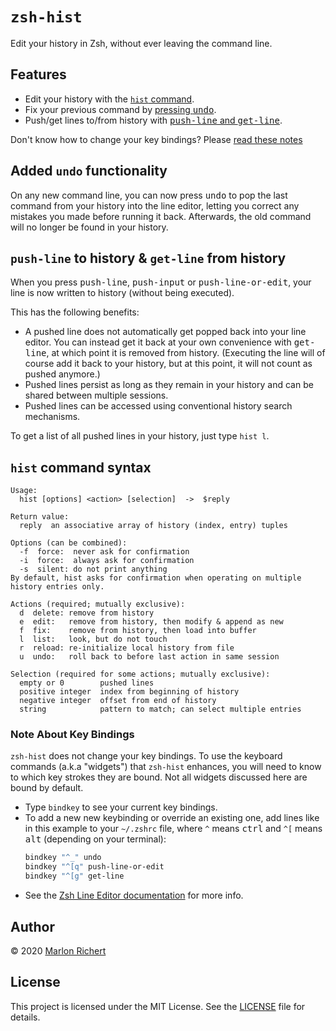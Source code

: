# `zsh-hist`
Edit your history in Zsh, without ever leaving the command line.

## Features
* Edit your history with the [`hist` command](#hist-command-syntax).
* Fix your previous command by [pressing <kbd>undo</kbd>](#added-undo-functionality).
* Push/get lines to/from history with [<kbd>push-line</kbd> and
  <kbd>get-line</kbd>](#push-line-to-history--get-line-from-history).

Don't know how to change your key bindings? Please [read these notes](#note-about-key-bindings)

## Added `undo` functionality
On any new command line, you can now press <kbd>undo</kbd> to pop the last command from your
history into the line editor, letting you correct any mistakes you made before running it back.
Afterwards, the old command will no longer be found in your history.

## `push-line` to history & `get-line` from history
When you press <kbd>push-line</kbd>, <kbd>push-input</kbd> or <kbd>push-line-or-edit</kbd>, your
line is now written to history (without being executed).

This has the following benefits:
* A pushed line does not automatically get popped back into your line editor. You can instead get
  it back at your own convenience with <kbd>get-line</kbd>, at which point it is removed from
  history. (Executing the line will of course add it back to your history, but at this point, it
  will not count as pushed anymore.)
* Pushed lines persist as long as they remain in your history and can be shared between multiple
  sessions.
* Pushed lines can be accessed using conventional history search mechanisms.

To get a list of all pushed lines in your history, just type `hist l`.

## `hist` command syntax
```
Usage:
  hist [options] <action> [selection]  ->  $reply

Return value:
  reply  an associative array of history (index, entry) tuples

Options (can be combined):
  -f  force:  never ask for confirmation
  -i  force:  always ask for confirmation
  -s  silent: do not print anything
By default, hist asks for confirmation when operating on multiple history entries only.

Actions (required; mutually exclusive):
  d  delete: remove from history
  e  edit:   remove from history, then modify & append as new
  f  fix:    remove from history, then load into buffer
  l  list:   look, but do not touch
  r  reload: re-initialize local history from file
  u  undo:   roll back to before last action in same session

Selection (required for some actions; mutually exclusive):
  empty or 0        pushed lines
  positive integer  index from beginning of history
  negative integer  offset from end of history
  string            pattern to match; can select multiple entries
```

### Note About Key Bindings
`zsh-hist` does not change your key bindings. To use the keyboard commands (a.k.a "widgets") that
`zsh-hist` enhances, you will need to know to which key strokes they are bound. Not all widgets discussed here are bound by default.
* Type `bindkey` to see your current key bindings.
* To add a new new keybinding or override an existing one, add lines like in this example to your
  `~/.zshrc` file, where `^` means <kbd>ctrl</kbd> and `^[` means <kbd>alt</kbd> (depending on your
  terminal):
  ```sh
  bindkey "^_" undo
  bindkey "^[q" push-line-or-edit
  bindkey "^[g" get-line
  ```
* See the [Zsh Line Editor
  documentation](http://zsh.sourceforge.net/Doc/Release/Zsh-Line-Editor.html) for more info.

## Author
© 2020 [Marlon Richert](https://github.com/marlonrichert)

## License
This project is licensed under the MIT License. See the
[LICENSE](/marlonrichert/zsh-hist/LICENSE) file for details.
